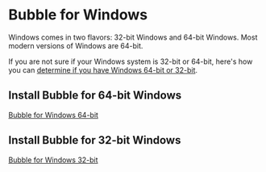 Bubble for Windows
==================

Windows comes in two flavors: 32-bit Windows and 64-bit Windows. Most modern versions of Windows are 64-bit.

If you are not sure if your Windows system is 32-bit or 64-bit, here's how you can [determine if you have Windows 64-bit or 32-bit](https://www.lifewire.com/am-i-running-a-32-bit-or-64-bit-version-of-windows-2624475).

## Install Bubble for 64-bit Windows

[Bubble for Windows 64-bit](https://link-tbd.example.com/)

## Install Bubble for 32-bit Windows

[Bubble for Windows 32-bit](https://link-tbd.example.com/)

